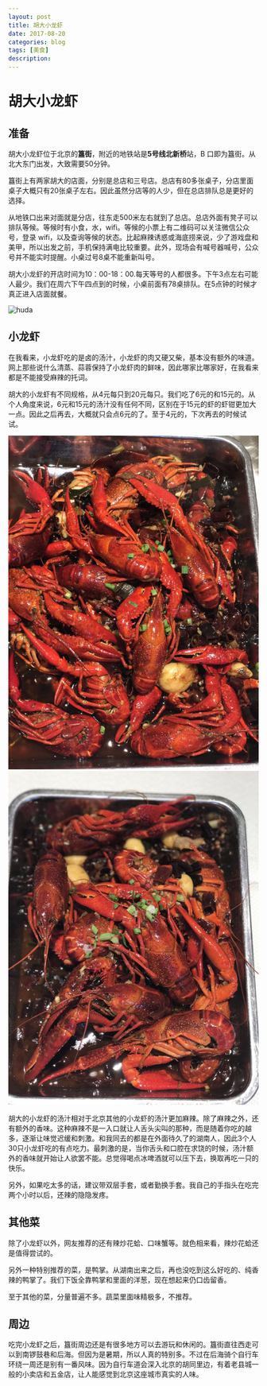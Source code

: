 ```yaml
---
layout: post
title: 胡大小龙虾
date: 2017-08-20
categories: blog
tags: [美食]
description:
---
```


# 胡大小龙虾

## 准备

胡大小龙虾位于北京的**簋街**，附近的地铁站是**5号线北新桥**站，B 口即为簋街。从北大东门出发，大致需要50分钟。

簋街上有两家胡大的店面，分别是总店和三号店。总店有80多张桌子，分店里面桌子大概只有20张桌子左右。因此虽然分店等的人少，但在总店排队总是更好的选择。

从地铁口出来对面就是分店，往东走500米左右就到了总店。总店外面有凳子可以排队等候。等候时有小食，水，wifi。等候的小票上有二维码可以关注微信公众号，登录 wifi，以及查询等候的状态。比起麻辣诱惑或海底捞来说，少了游戏盘和美甲，所以出发之前，手机保持满电比较重要。此外，现场会有喊号器喊号，公众号并不能实时提醒。小桌过号8桌不能重新叫号。

胡大小龙虾的开店时间为10：00-18：00.每天等号的人都很多。下午3点左右可能人最少。我们在周六下午四点到的时候，小桌前面有78桌排队。在5点钟的时候才真正进入店面就餐。

![huda](http://shufanzou-1254200518.costj.myqcloud.com/huda.jpeg "吃完饭出来，等的人更多了")

## 小龙虾

在我看来，小龙虾吃的是卤的汤汁，小龙虾的肉又硬又柴，基本没有额外的味道。网上那些说什么清蒸、蒜蓉保持了小龙虾肉的鲜味，因此哪家比哪家好，在我看来都是不能接受麻辣的托词。

胡大的小龙虾有不同规格，从4元每只到20元每只。我们吃了6元的和15元的。从个人角度来说，6元和15元的汤汁没有任何不同，区别在于15元的虾的虾钳更加大一点。因此之后再去，大概就只会点6元的了。至于4元的，下次再去的时候试试。

![6](/img/2017-08-20/15.jpeg "6元一只的小龙虾")
![15](/img/2017-08-20/16.jpeg "15元一只的小龙虾")

胡大的小龙虾的汤汁相对于北京其他的小龙虾的汤汁更加麻辣。除了麻辣之外，还有额外的香味。这种麻辣不是一入口就让人舌头尖叫的那种，而是随着你吃的越多，逐渐让味觉迟缓和刺激。和我同去的都是在外面待久了的湖南人，因此3个人30只小龙虾吃的有点吃力。最刺激的是，当你舌头和口腔在求饶的时候，汤汁额外的香味就开始让人欲罢不能。总觉得喝点冰啤酒就可以压下去，换取再吃一只的快乐。

另外，如果吃太多的话，建议带双层手套，或者勤换手套。我自己的手指头在吃完两个小时以后，还辣的隐隐发疼。

## 其他菜

除了小龙虾以外，网友推荐的还有辣炒花蛤、口味蟹等。就色相来看，辣炒花蛤还是值得尝试的。

另外一种特别推荐的菜，是鸭掌。从湖南出来之后，再也没吃到这么好吃的、纯香辣的鸭掌了。我们下饭全靠鸭掌和里面的洋葱，现在想起来仍口齿留香。

至于其他的菜，分量普遍不多。蔬菜里面味精极多，不推荐。

## 周边

吃完小龙虾之后，簋街周边还是有很多地方可以去游玩和休闲的。簋街直往西走可以到南锣鼓巷和后海。但因为是暑期，所以人真的特别多。不过在后海骑个自行车环绕一周还是别有一番风味。因为自行车道会深入北京的胡同里边，有着老县城一般的小卖店和五金店，让人能感觉到北京这座城市真实的人味。
